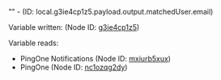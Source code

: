 "" - (ID: local.g3ie4cp1z5.payload.output.matchedUser.email)

Variable written:
 (Node ID: [g3ie4cp1z5](../nodes/g3ie4cp1z5.md))

Variable reads:
* PingOne Notifications (Node ID: [mxiurb5xux](../nodes/mxiurb5xux.md))
* PingOne (Node ID: [nc1ozqg2dy](../nodes/nc1ozqg2dy.md))
